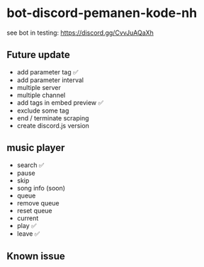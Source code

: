 # bot-discord-pemanen-kode-nh
see bot in testing: https://discord.gg/CvvJuAQaXh

## Future update
- add parameter tag ✅
- add parameter interval
- multiple server
- multiple channel
- add tags in embed preview ✅
- exclude some tag
- end / terminate scraping
- create discord.js version


## music player
- search ✅
- pause
- skip
- song info (soon)
- queue
- remove queue
- reset queue
- current
- play ✅
- leave ✅

## Known issue
